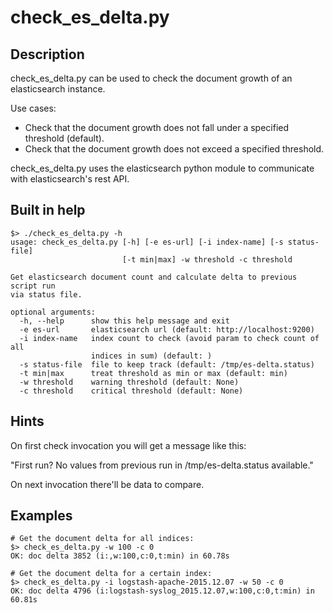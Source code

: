 # check_es_delta.py

## Description
check_es_delta.py can be used to check the document growth of an elasticsearch instance.

Use cases:

* Check that the document growth does not fall under a specified threshold (default).
* Check that the document growth does not exceed a specified threshold.

check_es_delta.py uses the elasticsearch python module to communicate with elasticsearch's rest API. 


## Built in help
```
$> ./check_es_delta.py -h
usage: check_es_delta.py [-h] [-e es-url] [-i index-name] [-s status-file]
                         [-t min|max] -w threshold -c threshold

Get elasticsearch document count and calculate delta to previous script run
via status file.

optional arguments:
  -h, --help      show this help message and exit
  -e es-url       elasticsearch url (default: http://localhost:9200)
  -i index-name   index count to check (avoid param to check count of all
                  indices in sum) (default: )
  -s status-file  file to keep track (default: /tmp/es-delta.status)
  -t min|max      treat threshold as min or max (default: min)
  -w threshold    warning threshold (default: None)
  -c threshold    critical threshold (default: None)
```

## Hints
On first check invocation you will get a message like this:

"First run? No values from previous run in /tmp/es-delta.status available."

On next invocation there'll be data to compare.

## Examples
```
# Get the document delta for all indices:
$> check_es_delta.py -w 100 -c 0
OK: doc delta 3852 (i:,w:100,c:0,t:min) in 60.78s

# Get the document delta for a certain index:
$> check_es_delta.py -i logstash-apache-2015.12.07 -w 50 -c 0
OK: doc delta 4796 (i:logstash-syslog_2015.12.07,w:100,c:0,t:min) in 60.81s

```
